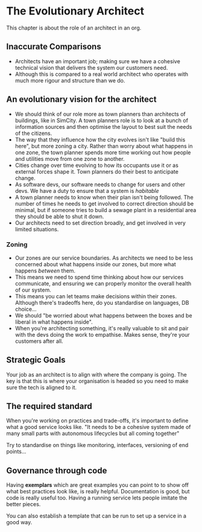 # The Evolutionary Architect

This chapter is about the role of an architect in an org.

## Inaccurate Comparisons

- Architects have an important job; making sure we have a cohesive technical vision that delivers the system our customers need.
- Although this is compared to a real world architect who operates with much more rigour and structure than we do.

## An evolutionary vision for the architect

- We should think of our role more as town planners than architects of buildings, like in SimCity. A town planners role is to look at a bunch of information sources and then optimise the layout to best suit the needs of the citizens.
- The way that they influence how the city evolves isn't like "build this here", but more zoning a city. Rather than worry about what happens in one zone, the town planner spends more time working out how people and utilities move from one zone to another.
- Cities change over time evolving to how its occupants use it or as external forces shape it. Town planners do their best to anticipate change.
- As software devs, our software needs to change for users and other devs. We have a duty to ensure that a system is _habitable_ 
- A town planner needs to know when their plan isn't being followed. The number of times he needs to get involved to correct direction should be minimal, but if someone tries to build a sewage plant in a residential area they should be able to shut it down.
- Our architects need to set direction broadly, and get involved in very limited situations.

### Zoning

- Our zones are our service boundaries. As architects we need to be less concerned about what happens inside our zones, but more what happens _between_ them.
- This means we need to spend time thinking about how our services communicate, and ensuring we can properly monitor the overall health of our system.
- This means you can let teams make decisions within their zones. Although there's tradeoffs here, do you standardise on languages, DB choice...
- We should "be worried about what happens between the boxes and be liberal in what happens inside".
- When you're architecting something, it's really valuable to sit and pair with the devs doing the work to empathise. Makes sense, they're your customers after all.

## Strategic Goals

Your job as an architect is to align with where the company is going. The key is that this is where your organisation is headed so you need to make sure the tech is aligned to it.

## The required standard

When you're working on practices and trade-offs, it's important to define what a good service looks like. "It needs to be a cohesive system made of many small parts with autonomous lifecycles but all coming together"

Try to standardise on things like monitoring, interfaces, versioning of end points...

## Governance through code

Having **exemplars** which are great examples you can point to to show off what best practices look like, is really helpful. Documentation is good, but code is really useful too. Having a running service lets people imitate the better pieces.

You can also establish a template that can be run to set up a service in a good way.